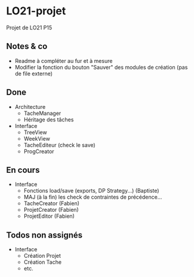 # LO21-projet
Projet de LO21 P15

## Notes & co

* Readme à compléter au fur et à mesure
* Modifier la fonction du bouton "Sauver" des modules de création (pas de file externe)

## Done

* Architecture
	* TacheManager
	* Héritage des tâches
* Interface
	* TreeView
	* WeekView
	* TacheEditeur (check le save)
	* ProgCreator


## En cours

* Interface
	* Fonctions load/save (exports, DP Strategy...) (Baptiste)
	* MAJ (à la fin) les check de contraintes de précédence...
	* TacheCreator (Fabien)
	* ProjetCreator (Fabien)
	* ProjetEditor (Fabien)


## Todos non assignés


* Interface
	* Création Projet
	* Création Tache
	* etc.

